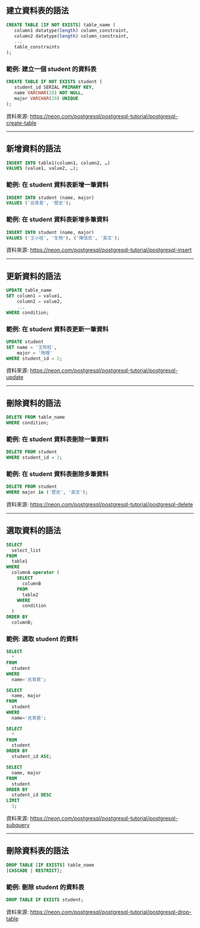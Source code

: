 ## 建立資料表的語法

```sql
CREATE TABLE [IF NOT EXISTS] table_name (
   column1 datatype(length) column_constraint,
   column2 datatype(length) column_constraint,
   ...
   table_constraints
);
```

### 範例: 建立一個 student 的資料表

```sql
CREATE TABLE IF NOT EXISTS student (
   student_id SERIAL PRIMARY KEY,
   name VARCHAR(20) NOT NULL,
   major VARCHAR(20) UNIQUE
);
```

資料來源: https://neon.com/postgresql/postgresql-tutorial/postgresql-create-table

---

## 新增資料的語法

```sql
INSERT INTO table1(column1, column2, …)
VALUES (value1, value2, …);
```

### 範例: 在 student 資料表新增一筆資料

```sql
INSERT INTO student (name, major)
VALUES ('呂育君', '歷史');
```

### 範例: 在 student 資料表新增多筆資料

```sql
INSERT INTO student (name, major)
VALUES ('王小柱', '生物'), ('陳信忠', '英文');
```

資料來源: https://neon.com/postgresql/postgresql-tutorial/postgresql-insert

---

## 更新資料的語法

```sql
UPDATE table_name
SET column1 = value1,
    column2 = value2,
    ...
WHERE condition;
```

### 範例: 在 student 資料表更新一筆資料

```sql
UPDATE student
SET name = '王阿柱',
    major = '物理'
WHERE student_id = 2;
```

資料來源: https://neon.com/postgresql/postgresql-tutorial/postgresql-update

---

## 刪除資料的語法

```sql
DELETE FROM table_name
WHERE condition;
```

### 範例: 在 student 資料表刪除一筆資料

```sql
DELETE FROM student
WHERE student_id = 2;
```

### 範例: 在 student 資料表刪除多筆資料

```sql
DELETE FROM student
WHERE major in ('歷史', '英文');
```

資料來源: https://neon.com/postgresql/postgresql-tutorial/postgresql-delete

---

## 選取資料的語法

```sql
SELECT
  select_list
FROM
  table1
WHERE
  columnA operator (
    SELECT
      columnB
    FROM
      table2
    WHERE
      condition
  )
ORDER BY
  columnB;
```

### 範例: 選取 student 的資料

```sql
SELECT
  *
FROM
  student
WHERE
  name='呂育君';
```
```sql
SELECT
  name, major
FROM
  student
WHERE
  name='呂育君';
```
```sql
SELECT
  *
FROM
  student
ORDER BY
  student_id ASC;
```
```sql
SELECT
  name, major
FROM
  student
ORDER BY
  student_id DESC
LIMIT
  3;
```

資料來源: https://neon.com/postgresql/postgresql-tutorial/postgresql-subquery

---

## 刪除資料表的語法

```sql
DROP TABLE [IF EXISTS] table_name
[CASCADE | RESTRICT];
```

### 範例: 刪除 student 的資料表

```sql
DROP TABLE IF EXISTS student;
```

資料來源: https://neon.com/postgresql/postgresql-tutorial/postgresql-drop-table